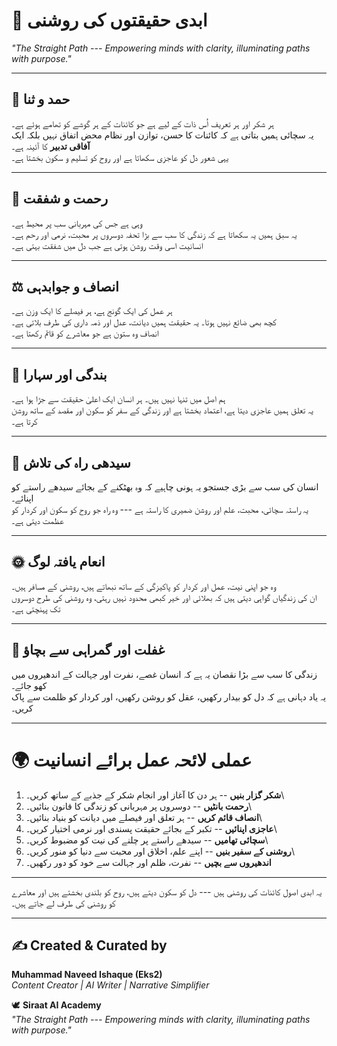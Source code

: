 # 🌌 ابدی حقیقتوں کی روشنی

*"The Straight Path --- Empowering minds with clarity, illuminating
paths with purpose."*

------------------------------------------------------------------------

## 🌿 حمد و ثنا

ہر شکر اور ہر تعریف اُس ذات کے لیے ہے جو کائنات کے ہر گوشے کو تھامے ہوئے
ہے۔\
یہ سچائی ہمیں بتاتی ہے کہ کائنات کا حسن، توازن اور نظام محض اتفاق نہیں
بلکہ ایک **آفاقی تدبیر** کا آئینہ ہے۔\
یہی شعور دل کو عاجزی سکھاتا ہے اور روح کو تسلیم و سکون بخشتا ہے۔

------------------------------------------------------------------------

## 🌸 رحمت و شفقت

وہی ہے جس کی مہربانی سب پر محیط ہے۔\
یہ سبق ہمیں یہ سکھاتا ہے کہ زندگی کا سب سے بڑا تحفہ دوسروں پر محبت، نرمی
اور رحم ہے۔\
انسانیت اسی وقت روشن ہوتی ہے جب دل میں شفقت بہتی ہے۔

------------------------------------------------------------------------

## ⚖️ انصاف و جوابدہی

ہر عمل کی ایک گونج ہے، ہر فیصلے کا ایک وزن ہے۔\
کچھ بھی ضائع نہیں ہوتا۔ یہ حقیقت ہمیں دیانت، عدل اور ذمہ داری کی طرف
بلاتی ہے۔\
انصاف وہ ستون ہے جو معاشرے کو قائم رکھتا ہے۔

------------------------------------------------------------------------

## 🙏 بندگی اور سہارا

ہم اصل میں تنہا نہیں ہیں۔ ہر انسان ایک اعلیٰ حقیقت سے جڑا ہوا ہے۔\
یہ تعلق ہمیں عاجزی دیتا ہے، اعتماد بخشتا ہے اور زندگی کے سفر کو سکون اور
مقصد کے ساتھ روشن کرتا ہے۔

------------------------------------------------------------------------

## 🌱 سیدھی راہ کی تلاش

انسان کی سب سے بڑی جستجو یہ ہونی چاہیے کہ وہ بھٹکنے کے بجائے سیدھے راستے
کو اپنائے۔\
یہ راستہ سچائی، محبت، علم اور روشن ضمیری کا راستہ ہے --- وہ راہ جو روح
کو سکون اور کردار کو عظمت دیتی ہے۔

------------------------------------------------------------------------

## 🌞 انعام یافتہ لوگ

وہ جو اپنی نیت، عمل اور کردار کو پاکیزگی کے ساتھ نبھاتے ہیں، روشنی کے
مسافر ہیں۔\
ان کی زندگیاں گواہی دیتی ہیں کہ بھلائی اور خیر کبھی محدود نہیں رہتی، وہ
روشنی کی طرح دوسروں تک پہنچتی ہے۔

------------------------------------------------------------------------

## 🚫 غفلت اور گمراہی سے بچاؤ

زندگی کا سب سے بڑا نقصان یہ ہے کہ انسان غصے، نفرت اور جہالت کے اندھیروں
میں کھو جائے۔\
یہ یاد دہانی ہے کہ دل کو بیدار رکھیں، عقل کو روشن رکھیں، اور کردار کو
ظلمت سے پاک کریں۔

------------------------------------------------------------------------

# 🌍 عملی لائحہ عمل برائے انسانیت

1.  **شکر گزار بنیں** -- ہر دن کا آغاز اور انجام شکر کے جذبے کے ساتھ
    کریں۔\
2.  **رحمت بانٹیں** -- دوسروں پر مہربانی کو زندگی کا قانون بنائیں۔\
3.  **انصاف قائم کریں** -- ہر تعلق اور فیصلے میں دیانت کو بنیاد بنائیں۔\
4.  **عاجزی اپنائیں** -- تکبر کے بجائے حقیقت پسندی اور نرمی اختیار
    کریں۔\
5.  **سچائی تھامیں** -- سیدھے راستے پر چلنے کی نیت کو مضبوط کریں۔\
6.  **روشنی کے سفیر بنیں** -- اپنے علم، اخلاق اور محبت سے دنیا کو منور
    کریں۔\
7.  **اندھیروں سے بچیں** -- نفرت، ظلم اور جہالت سے خود کو دور رکھیں۔

------------------------------------------------------------------------

یہ ابدی اصول کائنات کی روشنی ہیں --- دل کو سکون دیتے ہیں، روح کو بلندی
بخشتے ہیں اور معاشرے کو روشنی کی طرف لے جاتے ہیں۔

------------------------------------------------------------------------

## ✍️ Created & Curated by

**Muhammad Naveed Ishaque (Eks2)**\
*Content Creator \| AI Writer \| Narrative Simplifier*

🕊️ **Siraat AI Academy**\
*"The Straight Path --- Empowering minds with clarity, illuminating
paths with purpose."*
